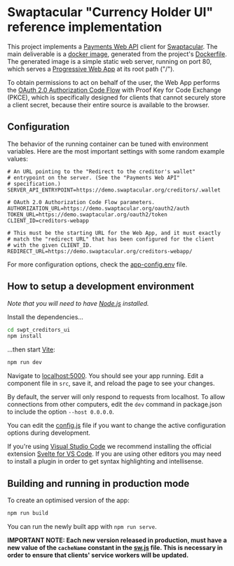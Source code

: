 # Swaptacular "Currency Holder UI" reference implementation

This project implements a [Payments Web
API](https://swaptacular.github.io/public/docs/swpt_creditors/redoc.html)
client for [Swaptacular]. The main deliverable is a [docker image],
generated from the project's [Dockerfile](../master/Dockerfile). The
generated image is a simple static web server, running on port 80,
which serves a [Progressive Web App] at its root path ("/").

To obtain permissions to act on behalf of the user, the Web App
performs the [OAuth 2.0 Authorization Code Flow] with Proof Key for
Code Exchange (PKCE), which is specifically designed for clients that
cannot securely store a client secret, because their entire source is
available to the browser.


## Configuration

The behavior of the running container can be tuned with environment
variables. Here are the most important settings with some random
example values:

```shell
# An URL pointing to the "Redirect to the creditor's wallet"
# entrypoint on the server. (See the "Payments Web API"
# specification.)
SERVER_API_ENTRYPOINT=https://demo.swaptacular.org/creditors/.wallet

# OAuth 2.0 Authorization Code Flow parameters.
AUTHORIZATION_URL=https://demo.swaptacular.org/oauth2/auth
TOKEN_URL=https://demo.swaptacular.org/oauth2/token
CLIENT_ID=creditors-webapp

# This must be the starting URL for the Web App, and it must exactly
# match the "redirect URL" that has been configured for the client
# with the given CLIENT_ID.
REDIRECT_URL=https://demo.swaptacular.org/creditors-webapp/
```

For more configuration options, check the
[app-config.env](../master/app-config.env) file.


## How to setup a development environment

*Note that you will need to have [Node.js](https://nodejs.org)
installed.*

Install the dependencies...

```bash
cd swpt_creditors_ui
npm install
```

...then start [Vite](https://vitejs.dev):

```bash
npm run dev
```

Navigate to [localhost:5000](http://localhost:5000). You should see
your app running. Edit a component file in `src`, save it, and reload
the page to see your changes.

By default, the server will only respond to requests from
localhost. To allow connections from other computers, edit the `dev`
command in package.json to include the option `--host 0.0.0.0`.

You can edit the [config.js](../master/public/config.js) file if you
want to change the active configuration options during development.

If you're using [Visual Studio Code](https://code.visualstudio.com/)
we recommend installing the official extension [Svelte for VS
Code](https://marketplace.visualstudio.com/items?itemName=svelte.svelte-vscode). If
you are using other editors you may need to install a plugin in order
to get syntax highlighting and intellisense.


## Building and running in production mode

To create an optimised version of the app:

```bash
npm run build
```

You can run the newly built app with `npm run serve`.

**IMPORTANT NOTE: Each new version released in production, must have a
new value of the `cacheName` constant in the
[sw.js](../master/public/sw.js) file. This is necessary in order to
ensure that clients' service workers will be updated.**



[Swaptacular]: https://swaptacular.github.io/overview
[docker image]: https://www.geeksforgeeks.org/what-is-docker-images/
[Progressive Web App]: https://developer.mozilla.org/en-US/docs/Web/Progressive_web_apps
[OAuth 2.0 Authorization Code Flow]: https://developer.okta.com/blog/2018/04/10/oauth-authorization-code-grant-type
